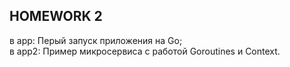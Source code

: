 ## HOMEWORK 2 
в app: Перый запуск приложения на Go; \
в app2: Пример микросервиса с работой Goroutines и Context.

